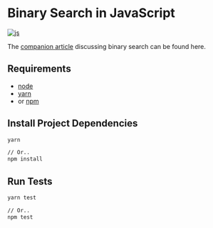 # Binary Search in JavaScript

[![js](https://github.com/claudemuller/algorithms/actions/workflows/binary-search.js.yaml/badge.svg)](https://github.com/claudemuller/algorithms/actions/workflows/binary-search.js.yaml)

The [companion article](https://dxt.rs/category/programming/general/binary-search) discussing binary search can be found here.

## Requirements

- [node](https://nodejs.org/en)
- [yarn](https://yarnpkg.com/)
- or [npm](https://www.npmjs.com/)

## Install Project Dependencies

```bash
yarn

// Or..
npm install
```

## Run Tests

```bash
yarn test

// Or..
npm test
```
